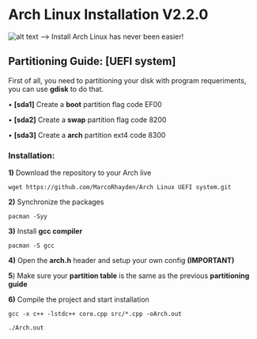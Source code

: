 # Arch Linux Installation V2.2.0
![alt text](http://ninjadolinux.com.br/wp-content/uploads/2016/09/arch-linux.jpg)
--> Install Arch Linux has never been easier!

## Partitioning Guide:   [UEFI system]

First of all, you need to partitioning your disk with program requeriments, you can use **gdisk** to do that.

• **[sda1]** Create a **boot** partition flag code EF00

• **[sda2]** Create a **swap** partition flag code 8200

• **[sda3]** Create a **arch** partition ext4 code 8300


### Installation:

**1)** Download the repository to your Arch live

```
wget https://github.com/MarcoRhayden/Arch Linux UEFI system.git
```

**2)** Synchronize the packages

```
pacman -Syy
```

**3)** Install **gcc compiler**

```
pacman -S gcc
```

**4)** Open the **arch.h** header and setup your own config **(IMPORTANT)**


**5**) Make sure your **partition table** is the same as the previous **partitioning guide**


**6)** Compile the project and start installation

```
gcc -x c++ -lstdc++ core.cpp src/*.cpp -oArch.out
```
```
./Arch.out
```
